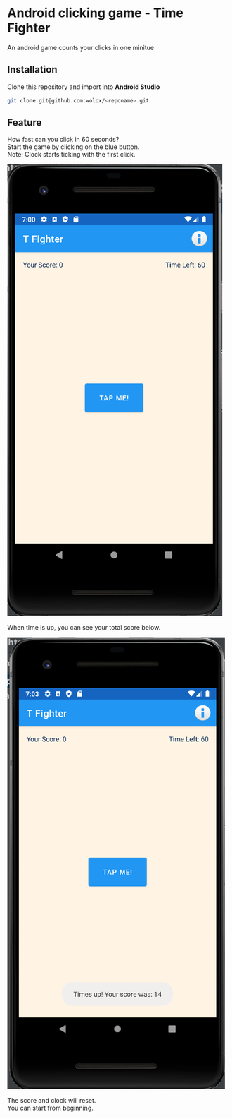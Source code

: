 # Android clicking game - Time Fighter
An android game counts your clicks in one minitue

## Installation
Clone this repository and import into **Android Studio**
```bash
git clone git@github.com:wolox/<reponame>.git
```

## Feature
How fast can you click in 60 seconds? <br/>
Start the game by clicking on the blue button.<br/>
Note: Clock starts ticking with the first click.<br/>

![Start by clicking the button](https://github.com/yahancheng/Android_clicking_game/blob/main/main.png)

When time is up, you can see your total score below.

![End of game](https://github.com/yahancheng/Android_clicking_game/blob/main/endGame.png)

The score and clock will reset.<br/>
You can start from beginning.